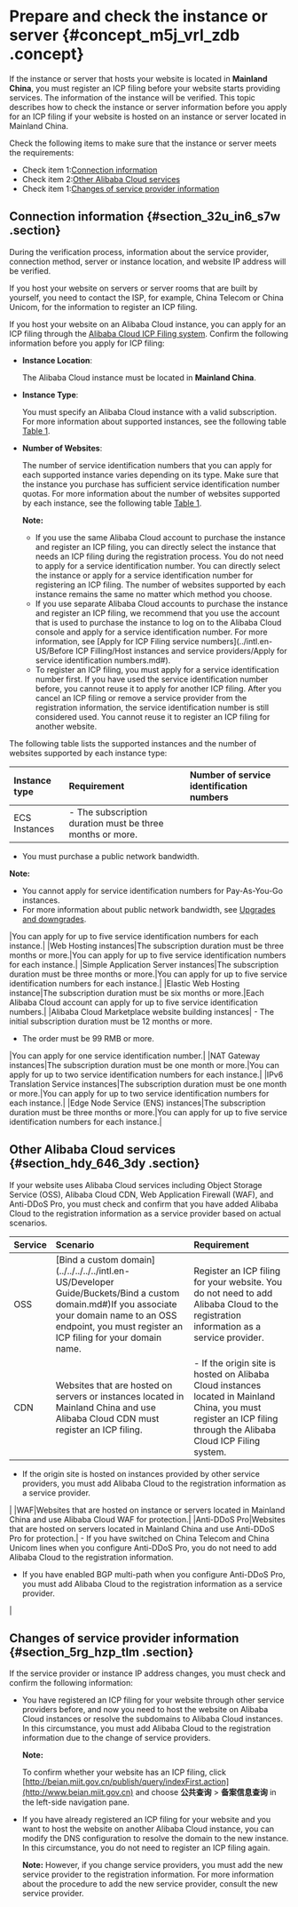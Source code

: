 # Prepare and check the instance or server {#concept_m5j_vrl_zdb .concept}

If the instance or server that hosts your website is located in **Mainland China**, you must register an ICP filing before your website starts providing services. The information of the instance will be verified. This topic describes how to check the instance or server information before you apply for an ICP filing if your website is hosted on an instance or server located in Mainland China.

Check the following items to make sure that the instance or server meets the requirements:

-   Check item 1:[Connection information](#section_32u_in6_s7w)
-   Check item 2:[Other Alibaba Cloud services](#section_hdy_646_3dy)
-   Check item 1:[Changes of service provider information](#section_5rg_hzp_tlm)

## Connection information {#section_32u_in6_s7w .section}

During the verification process, information about the service provider, connection method, server or instance location, and website IP address will be verified.

If you host your website on servers or server rooms that are built by yourself, you need to contact the ISP, for example, China Telecom or China Unicom, for the information to register an ICP filing.

If you host your website on an Alibaba Cloud instance, you can apply for an ICP filing through the [Alibaba Cloud ICP Filing system](https://beian.aliyun.com/order/index.htm). Confirm the following information before you apply for ICP filing:

-   **Instance Location**:

    The Alibaba Cloud instance must be located in **Mainland China**.

-   **Instance Type**:

    You must specify an Alibaba Cloud instance with a valid subscription. For more information about supported instances, see the following table [Table 1](#table_bob_0qy_xzo).

-   **Number of Websites**:

    The number of service identification numbers that you can apply for each supported instance varies depending on its type. Make sure that the instance you purchase has sufficient service identification number quotas. For more information about the number of websites supported by each instance, see the following table [Table 1](#table_bob_0qy_xzo).

    **Note:** 

    -   If you use the same Alibaba Cloud account to purchase the instance and register an ICP filing, you can directly select the instance that needs an ICP filing during the registration process. You do not need to apply for a service identification number. You can directly select the instance or apply for a service identification number for registering an ICP filing. The number of websites supported by each instance remains the same no matter which method you choose.
    -   If you use separate Alibaba Cloud accounts to purchase the instance and register an ICP filing, we recommend that you use the account that is used to purchase the instance to log on to the Alibaba Cloud console and apply for a service identification number. For more information, see [Apply for ICP Filing service numbers](../intl.en-US/Before ICP Filling/Host instances and service providers/Apply for service identification numbers.md#).
    -   To register an ICP filing, you must apply for a service identification number first. If you have used the service identification number before, you cannot reuse it to apply for another ICP filing. After you cancel an ICP filing or remove a service provider from the registration information, the service identification number is still considered used. You cannot reuse it to register an ICP filing for another website.

The following table lists the supported instances and the number of websites supported by each instance type:

|Instance type|Requirement|Number of service identification numbers|
|:------------|:----------|:---------------------------------------|
|ECS Instances| -   The subscription duration must be three months or more.
-   You must purchase a public network bandwidth.

 **Note:** 

-   You cannot apply for service identification numbers for Pay-As-You-Go instances.
-   For more information about public network bandwidth, see [Upgrades and downgrades](https://help.aliyun.com/document_detail/25437.html).

 |You can apply for up to five service identification numbers for each instance.|
|Web Hosting instances|The subscription duration must be three months or more.|You can apply for up to five service identification numbers for each instance.|
|Simple Application Server instances|The subscription duration must be three months or more.|You can apply for up to five service identification numbers for each instance.|
|Elastic Web Hosting instance|The subscription duration must be six months or more.|Each Alibaba Cloud account can apply for up to five service identification numbers.|
|Alibaba Cloud Marketplace website building instances| -   The initial subscription duration must be 12 months or more.
-   The order must be 99 RMB or more.

 |You can apply for one service identification number.|
|NAT Gateway instances|The subscription duration must be one month or more.|You can apply for up to two service identification numbers for each instance.|
|IPv6 Translation Service instances|The subscription duration must be one month or more.|You can apply for up to two service identification numbers for each instance.|
|Edge Node Service \(ENS\) instances|The subscription duration must be three months or more.|You can apply for up to five service identification numbers for each instance.|

## Other Alibaba Cloud services {#section_hdy_646_3dy .section}

If your website uses Alibaba Cloud services including Object Storage Service \(OSS\), Alibaba Cloud CDN, Web Application Firewall \(WAF\), and Anti-DDoS Pro, you must check and confirm that you have added Alibaba Cloud to the registration information as a service provider based on actual scenarios.

|Service|Scenario|Requirement|
|:------|:-------|:----------|
|OSS|[Bind a custom domain](../../../../../intl.en-US/Developer Guide/Buckets/Bind a custom domain.md#)If you associate your domain name to an OSS endpoint, you must register an ICP filing for your domain name.|Register an ICP filing for your website. You do not need to add Alibaba Cloud to the registration information as a service provider.|
|CDN|Websites that are hosted on servers or instances located in Mainland China and use Alibaba Cloud CDN must register an ICP filing.| -   If the origin site is hosted on Alibaba Cloud instances located in Mainland China, you must register an ICP filing through the Alibaba Cloud ICP Filing system.
-   If the origin site is hosted on instances provided by other service providers, you must add Alibaba Cloud to the registration information as a service provider.

 |
|WAF|Websites that are hosted on instance or servers located in Mainland China and use Alibaba Cloud WAF for protection.|
|Anti-DDoS Pro|Websites that are hosted on servers located in Mainland China and use Anti-DDoS Pro for protection.| -   If you have switched on China Telecom and China Unicom lines when you configure Anti-DDoS Pro, you do not need to add Alibaba Cloud to the registration information.
-   If you have enabled BGP multi-path when you configure Anti-DDoS Pro, you must add Alibaba Cloud to the registration information as a service provider.

 |

## Changes of service provider information {#section_5rg_hzp_tlm .section}

If the service provider or instance IP address changes, you must check and confirm the following information:

-   You have registered an ICP filing for your website through other service providers before, and now you need to host the website on Alibaba Cloud instances or resolve the subdomains to Alibaba Cloud instances. In this circumstance, you must add Alibaba Cloud to the registration information due to the change of service providers.

    **Note:** 

    To confirm whether your website has an ICP filing, click [http://beian.miit.gov.cn/publish/query/indexFirst.action](http://www.beian.miit.gov.cn) and choose **公共查询** \> **备案信息查询** in the left-side navigation pane.

-   If you have already registered an ICP filing for your website and you want to host the website on another Alibaba Cloud instance, you can modify the DNS configuration to resolve the domain to the new instance. In this circumstance, you do not need to register an ICP filing again.

    **Note:** However, if you change service providers, you must add the new service provider to the registration information. For more information about the procedure to add the new service provider, consult the new service provider.


